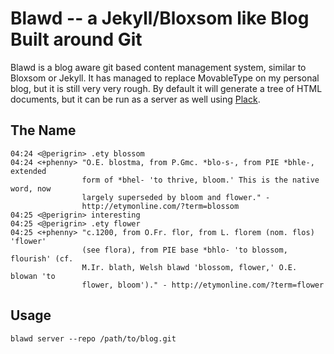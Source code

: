 # Blawd -- a Jekyll/Bloxsom like Blog Built around Git

Blawd is a blog aware git based content management system, similar to
Bloxsom or Jekyll. It has managed to replace MovableType on my personal
blog, but it is still very very rough. By default it will generate a
tree of HTML documents, but it can be run as a server as well using
[Plack](http://search.cpan.org/dist/Plack).

## The Name

    04:24 <@perigrin> .ety blossom
    04:24 <+phenny> "O.E. blostma, from P.Gmc. *blo-s-, from PIE *bhle-, extended 
                    form of *bhel- 'to thrive, bloom.' This is the native word, now 
                    largely superseded by bloom and flower." - 
                    http://etymonline.com/?term=blossom
    04:25 <@perigrin> interesting
    04:25 <@perigrin> .ety flower
    04:25 <+phenny> "c.1200, from O.Fr. flor, from L. florem (nom. flos) 'flower' 
                    (see flora), from PIE base *bhlo- 'to blossom, flourish' (cf. 
                    M.Ir. blath, Welsh blawd 'blossom, flower,' O.E. blowan 'to 
                    flower, bloom')." - http://etymonline.com/?term=flower

## Usage

    blawd server --repo /path/to/blog.git 

